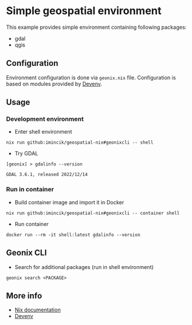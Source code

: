 # Simple geospatial environment

This example provides simple environment containing following packages:

* gdal
* qgis


## Configuration

Environment configuration is done via `geonix.nix` file. Configuration is based
on modules provided by [Devenv](https://devenv.sh/reference/options/).


## Usage

### Development environment

* Enter shell environment
```
nix run github:imincik/geospatial-nix#geonixcli -- shell
```

* Try GDAL
```
[geonix] > gdalinfo --version

GDAL 3.6.1, released 2022/12/14
```

### Run in container

* Build container image and import it in Docker

```
nix run github:imincik/geospatial-nix#geonixcli -- container shell
```

* Run container

```
docker run --rm -it shell:latest gdalinfo --version
```


## Geonix CLI

* Search for additional packages (run in shell environment)

```
geonix search <PACKAGE>
```


## More info

* [Nix documentation](https://nix.dev/)
* [Devenv](https://devenv.sh/reference/options/)
